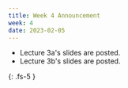 ```yaml
---
title: Week 4 Announcement
week: 4
date: 2023-02-05
---
```


* Lecture 3a's slides are posted.
* Lecture 3b's slides are posted.

{: .fs-5 }
